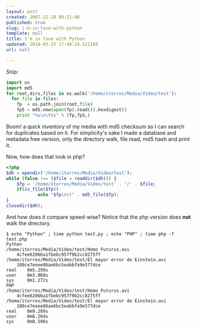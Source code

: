 ```yaml
---
layout: post
created: 2007-12-28 09:21:48
published: true
slug: i-m-in-love-with-python
template: null
title: I'm in love with Python
updated: 2010-03-25 17:44:24.121189
url: null

---
```


Snip:

```python
import os
import md5
for root,dirs,files in os.walk('/home/itorres/Media/Video/test'):
  for file in files:
    fp  = os.path.join(root,file)
    fp5 = md5.new(open(fp).read()).hexdigest()
    print "%s\n\t%s" % (fp,fp5,)
```
        
Boom! a quick inventory of my media with md5 checksum so I can search for duplicates based on it. For simplicity's sake I made a database and metadata free version, only the directory walk, file read, md5 hash and print it.

Now, how does that look in php?

```php
<?php
$dh = opendir('/home/itorres/Media/Video/test');
while (false !== ($file = readdir($dh))) {
    $fp = '/home/itorres/Media/Video/test' . '/' . $file;
    if(is_file($fp))
            echo "$fp\n\t" . md5_file($fp);
}
closedir($dh);
```

And how does it compare speed-wise? Notice that the php version does **not** walk the directory.

```
$ echo "Python" ; time python test.py ; echo "PHP" ; time php -f test.php
Python
/home/itorres/Media/Video/test/Homo Futurus.avi
    4cfee62066a1fbebc957f9b2cc8275ff
/home/itorres/Media/Video/test/El mayor error de Einstein.avi
    180ce7eeee86ae6bc5eabbfa9e577dce
real    0m5.299s
user    0m3.060s
sys     0m1.272s
PHP
/home/itorres/Media/Video/test/Homo Futurus.avi
    4cfee62066a1fbebc957f9b2cc8275ff
/home/itorres/Media/Video/test/El mayor error de Einstein.avi
    180ce7eeee86ae6bc5eabbfa9e577dce
real    0m9.289s
user    0m6.264s
sys     0m0.596s
```

